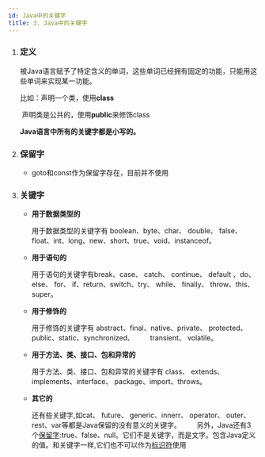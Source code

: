 ```yaml
---
id: Java中的关键字
title: 3. Java中的关键字
---
```


1. ### 定义

   被Java语言赋予了特定含义的单词，这些单词已经拥有固定的功能，只能用这些单词来实现某一功能。

   比如：声明一个类，使用**class**

   ​			声明类是公共的，使用**public**来修饰class

   **Java语言中所有的关键字都是小写的。**

   

2. ### 保留字

   - goto和const作为保留字存在，目前并不使用

   

3. ### 关键字

   - **用于数据类型的**

     用于数据类型的关键字有 boolean、byte、char、 double、 false、float、int、long、new、short、true、void、instanceof。

   - **用于语句的**

     用于语句的关键字有break、case、 catch、 continue、 default 、do、 else、 for、 if、return、switch、try、 while、 finally、 throw、this、 super。

   - **用于修饰的**

     用于修饰的关键字有 abstract、final、native、private、 protected、public、static、synchronized、
     　　transient、 volatile。

   - **用于方法、类、接口、包和异常的**

     用于方法、类、接口、包和异常的关键字有 class、 extends、 implements、interface、 package、import、throws。

   - **其它的**

     还有些关键字,如cat、 future、 generic、innerr、 operator、 outer、rest、var等都是Java保留的没有意义的关键字。
     　　另外，Java还有3个[保留字](https://baike.baidu.com/item/保留字/7674788):true、false、null。它们不是关键字，而是文字。包含Java定义的值。和关键字一样,它们也不可以作为[标识符](https://baike.baidu.com/item/标识符/7105638)使用